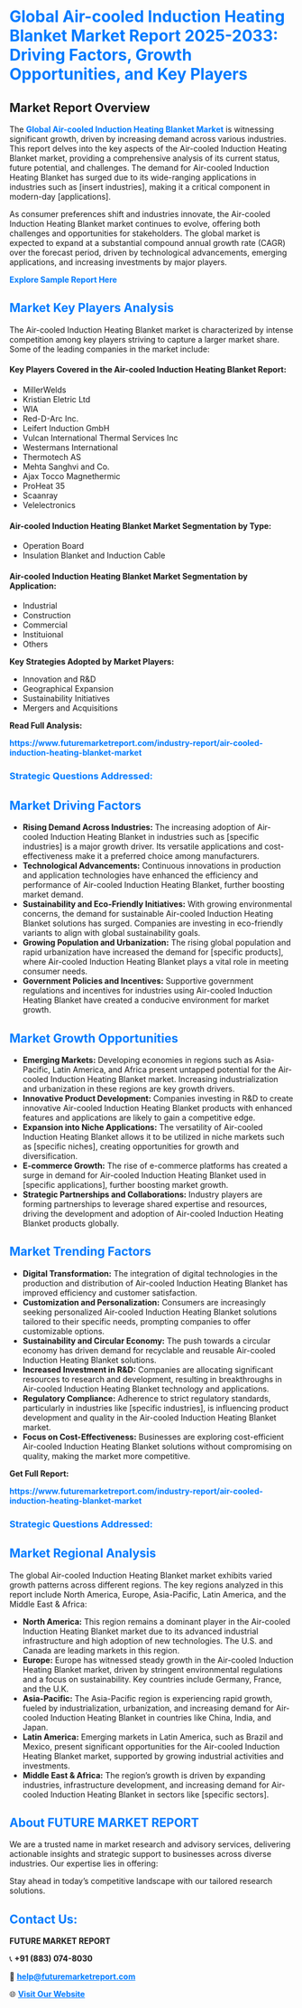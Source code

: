 <h1 style="color: #007BFF;">Global Air-cooled Induction Heating Blanket Market Report 2025-2033: Driving Factors, Growth Opportunities, and Key Players</h1>

<section id="overview">
<h2>Market Report Overview</h2>
<p>The <a href="https://www.futuremarketreport.com/industry-report/air-cooled-induction-heating-blanket-market" style="color: #007BFF; text-decoration: none;"><strong>Global Air-cooled Induction Heating Blanket Market</strong></a> is witnessing significant growth, driven by increasing demand across various industries. This report delves into the key aspects of the Air-cooled Induction Heating Blanket market, providing a comprehensive analysis of its current status, future potential, and challenges. The demand for Air-cooled Induction Heating Blanket has surged due to its wide-ranging applications in industries such as [insert industries], making it a critical component in modern-day [applications].</p>
<p>As consumer preferences shift and industries innovate, the Air-cooled Induction Heating Blanket market continues to evolve, offering both challenges and opportunities for stakeholders. The global market is expected to expand at a substantial compound annual growth rate (CAGR) over the forecast period, driven by technological advancements, emerging applications, and increasing investments by major players.</p>
</section>

<section id="overview">
<p><a href="https://www.futuremarketreport.com/request-sample/reportId=55933" style="color: #007BFF; text-decoration: none;"><strong>Explore Sample Report Here</strong></a></p>
</section>

<section id="key-players">
<h2 style="color: #007BFF;">Market Key Players Analysis</h2>
<p>The Air-cooled Induction Heating Blanket market is characterized by intense competition among key players striving to capture a larger market share. Some of the leading companies in the market include:</p>
<h4>Key Players Covered in the Air-cooled Induction Heating Blanket Report:</h4>
<ul><li>MillerWelds</li><li>Kristian Eletric Ltd</li><li>WIA</li><li>Red-D-Arc Inc.</li><li>Leifert Induction GmbH</li><li>Vulcan International Thermal Services Inc</li><li>Westermans International</li><li>Thermotech AS</li><li>Mehta Sanghvi and Co.</li><li>Ajax Tocco Magnethermic</li><li>ProHeat 35</li><li>Scaanray</li><li>Velelectronics</li></ul>
<h4>Air-cooled Induction Heating Blanket Market Segmentation by Type:</h4>
<ul><li>Operation Board</li><li>Insulation Blanket and Induction Cable</li></ul>

<h4>Air-cooled Induction Heating Blanket Market Segmentation by Application:</h4>
<ul><li>Industrial</li><li>Construction</li><li>Commercial</li><li>Instituional</li><li>Others</li></ul>
<p><strong>Key Strategies Adopted by Market Players:</strong></p>
<ul>
<li>Innovation and R&D</li>
<li>Geographical Expansion</li>
<li>Sustainability Initiatives</li>
<li>Mergers and Acquisitions</li>
</ul>
</section>

<section>
<p><strong>Read Full Analysis: </strong></p><a href="https://www.futuremarketreport.com/industry-report/air-cooled-induction-heating-blanket-market" style="color: #007BFF; text-decoration: none;"><strong>https://www.futuremarketreport.com/industry-report/air-cooled-induction-heating-blanket-market</strong></a>
<h3 style="color: #007BFF;">Strategic Questions Addressed:</h3>
</section>

<section id="driving-factors">
<h2 style="color: #007BFF;">Market Driving Factors</h2>
<ul>
<li><strong>Rising Demand Across Industries:</strong> The increasing adoption of Air-cooled Induction Heating Blanket in industries such as [specific industries] is a major growth driver. Its versatile applications and cost-effectiveness make it a preferred choice among manufacturers.</li>
<li><strong>Technological Advancements:</strong> Continuous innovations in production and application technologies have enhanced the efficiency and performance of Air-cooled Induction Heating Blanket, further boosting market demand.</li>
<li><strong>Sustainability and Eco-Friendly Initiatives:</strong> With growing environmental concerns, the demand for sustainable Air-cooled Induction Heating Blanket solutions has surged. Companies are investing in eco-friendly variants to align with global sustainability goals.</li>
<li><strong>Growing Population and Urbanization:</strong> The rising global population and rapid urbanization have increased the demand for [specific products], where Air-cooled Induction Heating Blanket plays a vital role in meeting consumer needs.</li>
<li><strong>Government Policies and Incentives:</strong> Supportive government regulations and incentives for industries using Air-cooled Induction Heating Blanket have created a conducive environment for market growth.</li>
</ul>
</section>

<section id="growth-opportunities">
<h2 style="color: #007BFF;">Market Growth Opportunities</h2>
<ul>
<li><strong>Emerging Markets:</strong> Developing economies in regions such as Asia-Pacific, Latin America, and Africa present untapped potential for the Air-cooled Induction Heating Blanket market. Increasing industrialization and urbanization in these regions are key growth drivers.</li>
<li><strong>Innovative Product Development:</strong> Companies investing in R&D to create innovative Air-cooled Induction Heating Blanket products with enhanced features and applications are likely to gain a competitive edge.</li>
<li><strong>Expansion into Niche Applications:</strong> The versatility of Air-cooled Induction Heating Blanket allows it to be utilized in niche markets such as [specific niches], creating opportunities for growth and diversification.</li>
<li><strong>E-commerce Growth:</strong> The rise of e-commerce platforms has created a surge in demand for Air-cooled Induction Heating Blanket used in [specific applications], further boosting market growth.</li>
<li><strong>Strategic Partnerships and Collaborations:</strong> Industry players are forming partnerships to leverage shared expertise and resources, driving the development and adoption of Air-cooled Induction Heating Blanket products globally.</li>
</ul>
</section>

<section id="trending-factors">
<h2 style="color: #007BFF;">Market Trending Factors</h2>
<ul>
<li><strong>Digital Transformation:</strong> The integration of digital technologies in the production and distribution of Air-cooled Induction Heating Blanket has improved efficiency and customer satisfaction.</li>
<li><strong>Customization and Personalization:</strong> Consumers are increasingly seeking personalized Air-cooled Induction Heating Blanket solutions tailored to their specific needs, prompting companies to offer customizable options.</li>
<li><strong>Sustainability and Circular Economy:</strong> The push towards a circular economy has driven demand for recyclable and reusable Air-cooled Induction Heating Blanket solutions.</li>
<li><strong>Increased Investment in R&D:</strong> Companies are allocating significant resources to research and development, resulting in breakthroughs in Air-cooled Induction Heating Blanket technology and applications.</li>
<li><strong>Regulatory Compliance:</strong> Adherence to strict regulatory standards, particularly in industries like [specific industries], is influencing product development and quality in the Air-cooled Induction Heating Blanket market.</li>
<li><strong>Focus on Cost-Effectiveness:</strong> Businesses are exploring cost-efficient Air-cooled Induction Heating Blanket solutions without compromising on quality, making the market more competitive.</li>
</ul>
</section>

<section>
<p><strong>Get Full Report: </strong></p><a href="https://www.futuremarketreport.com/industry-report/air-cooled-induction-heating-blanket-market" style="color: #007BFF; text-decoration: none;"><strong>https://www.futuremarketreport.com/industry-report/air-cooled-induction-heating-blanket-market</strong></a>
<h3 style="color: #007BFF;">Strategic Questions Addressed:</h3>
</section>


<section id="regional-analysis">
<h2 style="color: #007BFF;">Market Regional Analysis</h2>
<p>The global Air-cooled Induction Heating Blanket market exhibits varied growth patterns across different regions. The key regions analyzed in this report include North America, Europe, Asia-Pacific, Latin America, and the Middle East & Africa:</p>
<ul>
<li><strong>North America:</strong> This region remains a dominant player in the Air-cooled Induction Heating Blanket market due to its advanced industrial infrastructure and high adoption of new technologies. The U.S. and Canada are leading markets in this region.</li>
<li><strong>Europe:</strong> Europe has witnessed steady growth in the Air-cooled Induction Heating Blanket market, driven by stringent environmental regulations and a focus on sustainability. Key countries include Germany, France, and the U.K.</li>
<li><strong>Asia-Pacific:</strong> The Asia-Pacific region is experiencing rapid growth, fueled by industrialization, urbanization, and increasing demand for Air-cooled Induction Heating Blanket in countries like China, India, and Japan.</li>
<li><strong>Latin America:</strong> Emerging markets in Latin America, such as Brazil and Mexico, present significant opportunities for the Air-cooled Induction Heating Blanket market, supported by growing industrial activities and investments.</li>
<li><strong>Middle East & Africa:</strong> The region’s growth is driven by expanding industries, infrastructure development, and increasing demand for Air-cooled Induction Heating Blanket in sectors like [specific sectors].</li>
</ul>
</section>

<footer>
<h2 style="color: #007BFF;">About FUTURE MARKET REPORT</h2>
<p>We are a trusted name in market research and advisory services, delivering actionable insights and strategic support to businesses across diverse industries. Our expertise lies in offering:</p>

<p>Stay ahead in today’s competitive landscape with our tailored research solutions.</p>

<h2 style="color: #007BFF;">Contact Us:</h2>
<p><strong>FUTURE MARKET REPORT</strong></p>
<p>📞 <strong>+91 (883) 074-8030</strong></p>
<p>📧 <strong><a href="mailto:help@futuremarketreport.com" style="color: #007BFF;">help@futuremarketreport.com</a></strong></p>
<p>🌐 <strong><a href="https://www.futuremarketreport.com/" style="color: #007BFF;">Visit Our Website</a></strong></p>
</footer>
